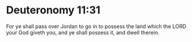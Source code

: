 # Deuteronomy 11:31

For ye shall pass over Jordan to go in to possess the land which the LORD your God giveth you, and ye shall possess it, and dwell therein.